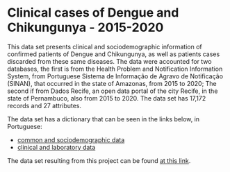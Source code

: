 # Clinical cases of Dengue and Chikungunya - 2015-2020

This data set presents clinical and sociodemographic information of confirmed patients of Dengue and Chikungunya, as well as patients cases discarded from these same diseases. The data were accounted for two databases, the first is from the Health Problem and Notification Information System, from Portuguese Sistema de Informação de Agravo de Notificação (SINAN), that occurred in the state of Amazonas, from 2015 to 2020; The second if from Dados Recife, an open data portal of the city Recife, in the state of Pernambuco, also from 2015 to 2020. The data set has 17,172 records and 27 attributes.

The data set has a dictionary that can be seen in the links below, in Portuguese:
- [common and sociodemographic data](http://portalsinan.saude.gov.br/images/documentos/Agravos/Notificacao_Individual/DIC_DADOS_NET---Notificao-Individual_rev.pdf)
- [clinical and laboratory data](http://portalsinan.saude.gov.br/images/documentos/Agravos/Dengue/DIC_DADOS_ONLINE.pdf)

The data set resulting from this project can be found [at this link](https://data.mendeley.com/datasets/2d3kr8zynf/2).